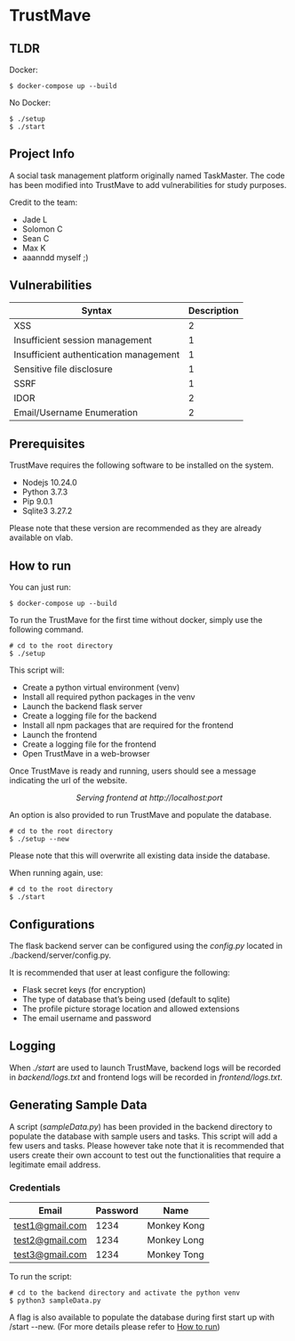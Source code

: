 # TrustMave

## TLDR
Docker:  
```
$ docker-compose up --build
```
No Docker:  
```
$ ./setup
$ ./start
```

## Project Info
A social task management platform originally named TaskMaster. 
The code has been modified into TrustMave to add vulnerabilities for study purposes.
 
Credit to the team:
* Jade L
* Solomon C
* Sean C
* Max K
* aaanndd myself ;)

## Vulnerabilities 
| Syntax                                 | Description |
| -------------------------------------- | ----------- |
| XSS                                    | 2           |
| Insufficient session management        | 1           |
| Insufficient authentication management | 1           |
| Sensitive file disclosure              | 1           |
| SSRF                                   | 1           |
| IDOR                                   | 2           |
| Email/Username Enumeration             | 2           |


## Prerequisites
TrustMave requires the following software to be installed on the system.
* Nodejs 10.24.0
* Python 3.7.3 
* Pip 9.0.1
* Sqlite3 3.27.2

Please note that these version are recommended as they are already available on vlab.

## How to run 

You can just run:  
```
$ docker-compose up --build
```

To run the TrustMave for the first time without docker, simply use the following command.
```
# cd to the root directory
$ ./setup
```
This script will:
* Create a python virtual environment (venv)
* Install all required python packages in the venv
* Launch the backend flask server
* Create a logging file for the backend
* Install all npm packages that are required for the frontend
* Launch the frontend
* Create a logging file for the frontend
* Open TrustMave in a web-browser

Once TrustMave is ready and running, users should see a message indicating the url of the website.
<p style="text-align: center;">
<em>Serving frontend at http://localhost:port</em>

An option is also provided to run TrustMave and populate the database.
```
# cd to the root directory
$ ./setup --new
```
Please note that this will overwrite all existing data inside the database. 

When running again, use:  
```
# cd to the root directory  
$ ./start  
```

## Configurations
The flask backend server can be configured using the <em>config.py</em> located in </em>./backend/server/config.py</em>.

It is recommended that user at least configure the following:
* Flask secret keys (for encryption)
* The type of database that’s being used (default to sqlite) 
* The profile picture storage location and allowed extensions
* The email username and password

## Logging
When <em>./start</em> are used to launch TrustMave, backend logs will be recorded in <em>backend/logs.txt</em> and frontend logs will be recorded in <em>frontend/logs.txt</em>.

## Generating Sample Data
A script (<em>sampleData.py</em>) has been provided in the backend directory to populate the database with sample users and tasks. This script will add a few users and tasks. Please however take note that it is recommended that users create their own account to test out the functionalities that require a legitimate email address. 
 
### Credentials
    
Email | Password | Name
--- | --- | ---
test1@gmail.com | 1234 | Monkey Kong
test2@gmail.com | 1234 | Monkey Long
test3@gmail.com | 1234 | Monkey Tong

To run the script:
```
# cd to the backend directory and activate the python venv
$ python3 sampleData.py
```
A flag is also available to populate the database during first start up with /start --new. (For more details please refer to [How to run](#how-to-run))
